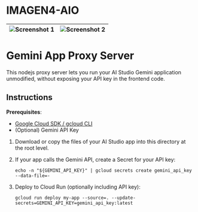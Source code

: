 # **IMAGEN4-AIO**

| ![Screenshot 1](https://github.com/user-attachments/assets/7437ed08-0c47-4188-a47a-5e7a684b684d) | ![Screenshot 2](https://github.com/user-attachments/assets/988d4f75-d333-4959-a225-63628fc5514b) |
|---|---|

# Gemini App Proxy Server

This nodejs proxy server lets you run your AI Studio Gemini application unmodified, without exposing your API key in the frontend code.


## Instructions

**Prerequisites**:
- [Google Cloud SDK / gcloud CLI](https://cloud.google.com/sdk/docs/install)
- (Optional) Gemini API Key

1. Download or copy the files of your AI Studio app into this directory at the root level.
2. If your app calls the Gemini API, create a Secret for your API key:
     ```
     echo -n "${GEMINI_API_KEY}" | gcloud secrets create gemini_api_key --data-file=-
     ```

3.  Deploy to Cloud Run (optionally including API key):
    ```
    gcloud run deploy my-app --source=. --update-secrets=GEMINI_API_KEY=gemini_api_key:latest
    ```
